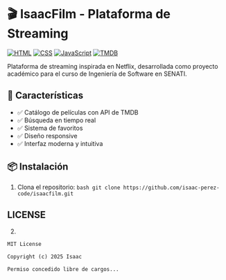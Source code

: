 # 🎬 IsaacFilm - Plataforma de Streaming

[![HTML](https://img.shields.io/badge/HTML5-E34F26?style=for-the-badge&logo=html5&logoColor=white)]()
[![CSS](https://img.shields.io/badge/CSS3-1572B6?style=for-the-badge&logo=css3&logoColor=white)]()
[![JavaScript](https://img.shields.io/badge/JavaScript-F7DF1E?style=for-the-badge&logo=javascript&logoColor=black)]()
[![TMDB](https://img.shields.io/badge/TMDB-01B4E4?style=for-the-badge&logo=themoviedatabase&logoColor=white)]()

Plataforma de streaming inspirada en Netflix, desarrollada como proyecto académico para el curso de Ingeniería de Software en SENATI.

## 🚀 Características

- ✅ Catálogo de películas con API de TMDB
- ✅ Búsqueda en tiempo real
- ✅ Sistema de favoritos
- ✅ Diseño responsive
- ✅ Interfaz moderna y intuitiva

## 📦 Instalación
1. Clona el repositorio:
``` bash git clone https://github.com/isaac-perez-code/isaacfilm.git ```


## LICENSE
2.
```markdown
MIT License

Copyright (c) 2025 Isaac

Permiso concedido libre de cargos... 





